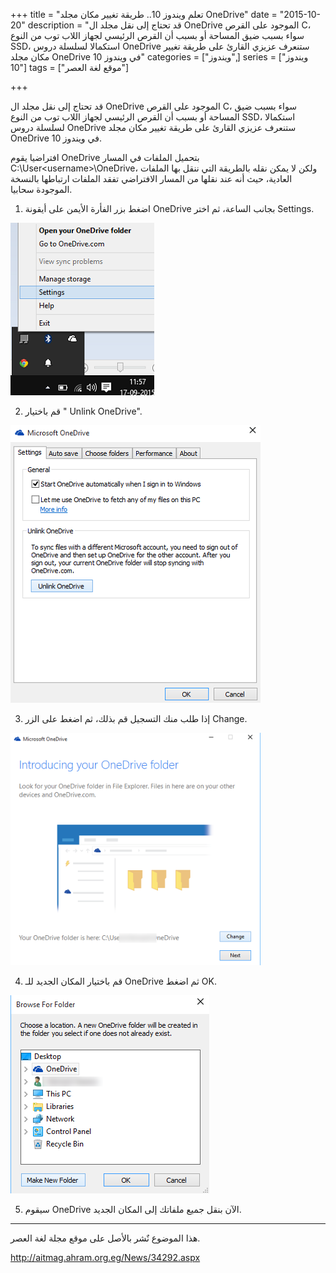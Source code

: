 +++
title = "تعلم ويندوز 10.. طريقة تغيير مكان مجلد OneDrive"
date = "2015-10-20"
description = "قد تحتاج إلى نقل مجلد ال OneDrive الموجود على القرص C، سواء بسبب ضيق المساحة أو بسبب أن القرص الرئيسي لجهاز اللاب توب من النوع SSD، استكمالا لسلسلة دروس OneDrive ستنعرف عزيزي القارئ على طريقة تغيير مكان مجلد OneDrive في ويندوز 10"
categories = ["ويندوز",]
series = ["ويندوز 10"]
tags = ["موقع لغة العصر"]

+++

قد تحتاج إلى نقل مجلد ال OneDrive الموجود على القرص C، سواء بسبب ضيق المساحة أو بسبب أن القرص الرئيسي لجهاز اللاب توب من النوع SSD، استكمالا لسلسلة دروس OneDrive ستنعرف عزيزي القارئ على طريقة تغيير مكان مجلد OneDrive في ويندوز 10.

 افتراضيا يقوم OneDrive بتحميل الملفات في المسار C:\User\<username>\OneDrive، ولكن لا يمكن نقله بالطريقة التي ننقل بها الملفات العادية، حيث أنه عند نقلها من المسار الافتراضي تفقد الملفات ارتباطها بالنسخة الموجودة سحابيا.

1. اضغط بزر الفأرة الأيمن على أيقونة OneDrive بجانب الساعة، ثم اختر Settings.

![1](images/2015-635809451145460638-546.png)

2. قم باختيار " Unlink OneDrive".

![2](images/2015-635809451227960110-796.png)

3. إذا طلب منك التسجيل قم بذلك، ثم اضغط على الزر Change.

![3](thumbnail-2015-635809451306240859-624.png)

4. قم باختيار المكان الجديد للـ OneDrive ثم اضغط OK.

![4](images/2015-635809451379365391-936.png)

5. سيقوم OneDrive الآن بنقل جميع ملفاتك إلى المكان الجديد.

---
هذا الموضوع نٌشر باﻷصل على موقع مجلة لغة العصر.

http://aitmag.ahram.org.eg/News/34292.aspx